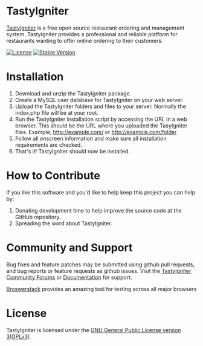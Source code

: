TastyIgniter
============

[TastyIgniter](http://tastyigniter.com/) is a free open source restaurant ordering and management system. TastyIgniter provides a professional and reliable platform for restaurants wanting to offer online ordering to their customers.

[![License](https://img.shields.io/packagist/l/tastyigniter/tastyigniter.svg?style=flat-square)](LICENSE)
[![Stable Version](https://img.shields.io/packagist/v/tastyigniter/tastyigniter.svg?style=flat-square)](https://packagist.org/packages/tastyigniter/tastyigniter)

Installation
============
1. Download and unzip the TastyIgniter package.
2. Create a MySQL user database for TastyIgniter on your web server.
3. Upload the TastyIgniter folders and files to your server. Normally the index.php file will be at your root.
4. Run the TastyIgniter installation script by accessing the URL in a web browser. This should be the URL where you uploaded the TasyIgniter files. Example, http://example.com/ or http://example.com/folder
5. Follow all onscreen information and make sure all installation requirements are checked.
7. That's it! TastyIgniter should now be installed.

How to Contribute
============
If you like this software and you'd like to help keep this project you can help by:<br />
1. Donating development time to help improve the source code at the GitHub repository.<br />
2. Spreading the word about TastyIgniter.

Community and Support
=====================
Bug fixes and feature patches may be submitted using github pull requests, and bug reports or feature requests as github issues.
Visit the [TastyIgniter Community Forums](http://forum.tastyigniter.com) or [Documentation](http://docs.tastyigniter.com) for support.

[Broswerstack](http://www.browserstack.com/) provides an amazing tool for testing across all major browsers

License
============
TastyIgniter is licensed under the [GNU General Public License version 3(GPLv3)](http://tastyigniter.com/licence/)
